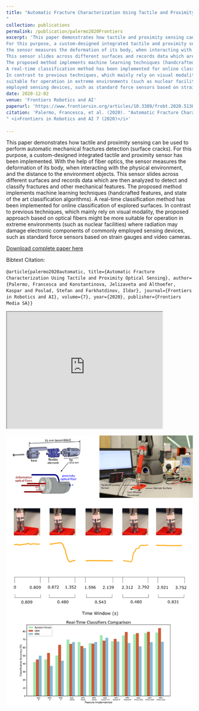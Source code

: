 ```yaml
---
title: "Automatic Fracture Characterization Using Tactile and Proximity Optical Sensing
"
collection: publications
permalink: /publication/palermo2020Frontiers
excerpt: 'This paper demonstrates how tactile and proximity sensing can be used to perform automatic mechanical fractures detection (surface cracks). 
For this purpose, a custom-designed integrated tactile and proximity sensor has been implemented. With the help of fiber optics, 
the sensor measures the deformation of its body, when interacting with the physical environment, and the distance to the environment objects. 
This sensor slides across different surfaces and records data which are then analyzed to detect and classify fractures and other mechanical features. 
The proposed method implements machine learning techniques (handcrafted features, and state of the art classification algorithms). 
A real-time classification method has been implemented for online classification of explored surfaces. 
In contrast to previous techniques, which mainly rely on visual modality, the proposed approach based on optical fibers might be more 
suitable for operation in extreme environments (such as nuclear facilities) where radiation may damage electronic components of commonly 
employed sensing devices, such as standard force sensors based on strain gauges and video cameras.'
date: 2020-12-02
venue: 'Frontiers Robotics and AI'
paperurl: 'https://www.frontiersin.org/articles/10.3389/frobt.2020.513004/full'
citation: 'Palermo, Francesca, et al. (2020). "Automatic Fracture Characterization Using Tactile and Proximity Optical Sensing
" <i>Frontiers in Robotics and AI 7 (2020)</i>'

---
```

This paper demonstrates how tactile and proximity sensing can be used to perform automatic mechanical fractures detection (surface cracks). 
For this purpose, a custom-designed integrated tactile and proximity sensor has been implemented. With the help of fiber optics, 
the sensor measures the deformation of its body, when interacting with the physical environment, and the distance to the environment objects. 
This sensor slides across different surfaces and records data which are then analyzed to detect and classify fractures and other mechanical features. 
The proposed method implements machine learning techniques (handcrafted features, and state of the art classification algorithms). 
A real-time classification method has been implemented for online classification of explored surfaces. 
In contrast to previous techniques, which mainly rely on visual modality, the proposed approach based on optical fibers might be more 
suitable for operation in extreme environments (such as nuclear facilities) where radiation may damage electronic components of commonly 
employed sensing devices, such as standard force sensors based on strain gauges and video cameras.

[Download complete paper here](https://www.frontiersin.org/articles/10.3389/frobt.2020.513004/full)


Bibtext Citation: 

`@article{palermo2020automatic, title={Automatic Fracture Characterization Using Tactile and Proximity Optical Sensing}, author={Palermo, Francesca and Konstantinova, Jelizaveta and Althoefer, Kaspar and Poslad, Stefan and Farkhatdinov, Ildar}, journal={Frontiers in Robotics and AI}, volume={7}, year={2020}, publisher={Frontiers Media SA}}`


<iframe width="420" height="315"
src="https://www.youtube.com/embed/EMC9P016eao"> 
</iframe>

![frontiers Image](https://github.com/francescapalermo/francescapalermo.github.io/blob/master/_publications/frontiers_2020.png?raw=true)